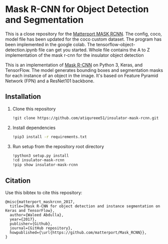 
# Mask R-CNN for Object Detection and Segmentation
This is a close repository for the [Matterport MASK RCNN](https://github.com/matterport/Mask_RCNN). The config, coco, model file has been updated for the coco custom dataset. The program has been implemented in the google colab. The tensorflow-object-detection.ipynb file can get you started. Whole file contains the A to Z implementation of the mask r-cnn for the insulator object detection





This is an implementation of [Mask R-CNN](https://arxiv.org/abs/1703.06870) on Python 3, Keras, and TensorFlow. The model generates bounding boxes and segmentation masks for each instance of an object in the image. It's based on Feature Pyramid Network (FPN) and a ResNet101 backbone.









## Installation
1. Clone this repository
    ```bash
    !git clone https://github.com/atiqureee51/insulator-mask-rcnn.git

    ```

3. Install dependencies
   ```bash
   !pip3 install -r requirements.txt
   ```
3. Run setup from the repository root directory
    ```bash
    !python3 setup.py install
    !cd insulator-mask-rcnn
    !pip show insulator-mask-rcnn
    ``` 



## Citation
Use this bibtex to cite this repository:
```
@misc{matterport_maskrcnn_2017,
  title={Mask R-CNN for object detection and instance segmentation on Keras and TensorFlow},
  author={Waleed Abdulla},
  year={2017},
  publisher={Github},
  journal={GitHub repository},
  howpublished={\url{https://github.com/matterport/Mask_RCNN}},
}
```
